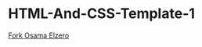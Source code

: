 # HTML-And-CSS-Template-1

[Fork Osama Elzero](https://taha-abdelmonim.github.io/HTML-And-CSS-Template-1/)
